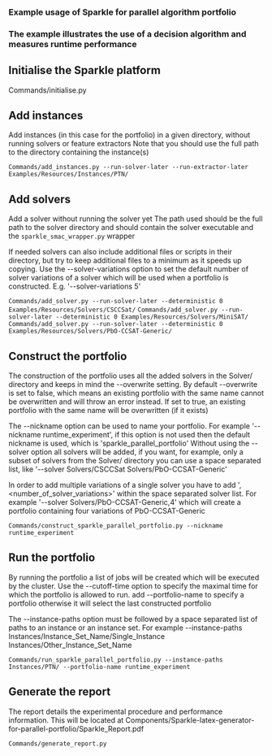 ### Example usage of Sparkle for parallel algorithm portfolio
### The example illustrates the use of a decision algorithm and measures runtime performance

## Initialise the Sparkle platform

Commands/initialise.py

## Add instances 
Add instances (in this case for the portfolio) in a given directory, without running solvers or feature extractors
Note that you should use the full path to the directory containing the instance(s)

`Commands/add_instances.py --run-solver-later --run-extractor-later Examples/Resources/Instances/PTN/`

## Add solvers
Add a solver without running the solver yet
The path used should be the full path to the solver directory and should contain the solver executable and the `sparkle_smac_wrapper.py` wrapper

If needed solvers can also include additional files or scripts in their directory, but try to keep additional files to a minimum as it speeds up copying.
Use the --solver-variations option to set the default number of solver variations of a solver which will be used when a portfolio is constructed. E.g. '--solver-variations 5'

`Commands/add_solver.py --run-solver-later --deterministic 0 Examples/Resources/Solvers/CSCCSat/`
`Commands/add_solver.py --run-solver-later --deterministic 0 Examples/Resources/Solvers/MiniSAT/`
`Commands/add_solver.py --run-solver-later --deterministic 0 Examples/Resources/Solvers/PbO-CCSAT-Generic/`

## Construct the portfolio

The construction of the portfolio uses all the added solvers in the Solver/ directory and keeps in mind the --overwrite setting.
By default --overwrite is set to false, which means an existing portfolio with the same name cannot be overwritten and will throw an error instead. If set to true, an existing portfolio with the same name will be overwritten (if it exists)

The --nickname option can be used to name your portfolio.
For example '--nickname runtime_experiment', if this option is not used then the default nickname is used, which is 'sparkle_parallel_portfolio'
Without using the --solver option all solvers will be added, if you want, for example, only a subset of solvers from the Solver/ directory 
you can use a space separated list, like '--solver Solvers/CSCCSat Solvers/PbO-CCSAT-Generic'

In order to add multiple variations of a single solver you have to add ',<number_of_solver_variations>' within the space separated solver list.
For example '--solver Solvers/PbO-CCSAT-Generic,4' which will create a portfolio containing four variations of PbO-CCSAT-Generic

`Commands/construct_sparkle_parallel_portfolio.py --nickname runtime_experiment`

## Run the portfolio 

By running the portfolio a list of jobs will be created which will be executed by the cluster.
Use the --cutoff-time option to specify the maximal time for which the portfolio is allowed to run.
add --portfolio-name to specify a portfolio otherwise it will select the last constructed portfolio

The --instance-paths option must be followed by a space separated list of paths to an instance or an instance set.
For example --instance-paths Instances/Instance_Set_Name/Single_Instance Instances/Other_Instance_Set_Name

`Commands/run_sparkle_parallel_portfolio.py --instance-paths Instances/PTN/ --portfolio-name runtime_experiment`

## Generate the report

The report details the experimental procedure and performance information. 
This will be located at Components/Sparkle-latex-generator-for-parallel-portfolio/Sparkle_Report.pdf

`Commands/generate_report.py`
